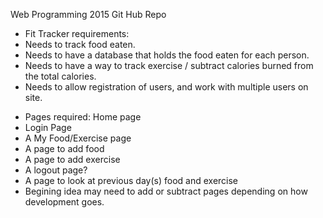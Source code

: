 Web Programming 2015 Git Hub Repo

<ul><li>Fit Tracker requirements:</li>
  <li>Needs to track food eaten.</li>
  <li>Needs to have a database that holds the food eaten for each person.</li>
  <li>Needs to have a way to track exercise / subtract calories burned from the total calories.</li>
  <li>Needs to allow registration of users, and work with multiple users on site.</li>
  </ul>
  <ul>
<li>Pages required:  Home page</li>
                 <li>Login Page</li>
                 <li>A My Food/Exercise page</li>
                 <li>A page to add food</li>
                 <li>A page to add exercise</li>
                 <li>A logout page?</li>
                 <li>A page to look at previous day(s) food and exercise</li>
<li>Begining idea may need to add or subtract pages depending on how development goes.</li>
</ul>
